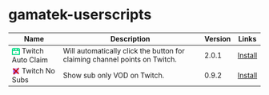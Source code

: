 # gamatek-userscripts

| Name                                                                                                                                                                         | Description                                                                | Version | Links                                                                                                                     |
| ---------------------------------------------------------------------------------------------------------------------------------------------------------------------------- | -------------------------------------------------------------------------- | ------- | :-----------------------------------------------------------------------------------------------------------------------: |
| <img src="https://raw.githubusercontent.com/Gamatek/gamatek-userscripts/refs/heads/main/twitch-auto-claim/icon.png" width="16" height="16" align="center"> Twitch Auto Claim | Will automatically click the button for claiming channel points on Twitch. |   2.0.1 | [Install](https://github.com/Gamatek/gamatek-userscripts/raw/refs/heads/main/twitch-auto-claim/twitch-auto-claim.user.js) |
| <img src="https://raw.githubusercontent.com/Gamatek/gamatek-userscripts/refs/heads/main/twitch-no-subs/icon.png" width="16" height="16" align="center">    Twitch No Subs    | Show sub only VOD on Twitch.                                               |   0.9.2 | [Install](https://github.com/Gamatek/gamatek-userscripts/raw/refs/heads/main/twitch-no-subs/twitch-no-subs.user.js)       |